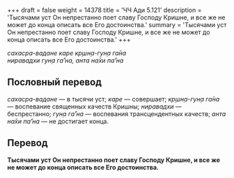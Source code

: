 +++
draft = false
weight = 14378
title = 'ЧЧ Ади 5.121'
description = 'Тысячами уст Он непрестанно поет славу Господу Кришне, и все же не может до конца описать все Его достоинства.'
summary = 'Тысячами уст Он непрестанно поет славу Господу Кришне, и все же не может до конца описать все Его достоинства.'
+++

_сахасра-вадане каре кр̣шн̣а-гун̣а га̄на  
ниравадхи гун̣а га̄’на, анта на̄хи па̄’на_

## Пословный перевод

_сахасра_\-_вадане_ — в тысячи уст; _каре_ — совершает; _кр̣шн̣а_\-_гун̣а_ _га̄на_ — воспевание священных качеств Кришны; _ниравадхи_ — беспрестанно; _гун̣а_ _га̄’на_ — воспевания трансцендентных качеств; _анта_ _на̄хи_ _па̄’на_ — не достигает конца.

## Перевод

**Тысячами уст Он непрестанно поет славу Господу Кришне, и все же не может до конца описать все Его достоинства.**
